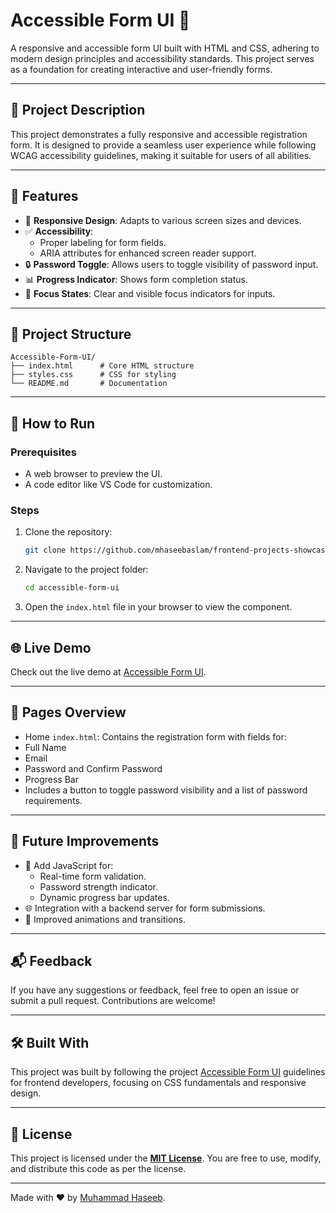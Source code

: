 # Accessible Form UI 🚀

A responsive and accessible form UI built with HTML and CSS, adhering to modern design principles and accessibility standards. This project serves as a foundation for creating interactive and user-friendly forms.

---

## 📖 Project Description

This project demonstrates a fully responsive and accessible registration form. It is designed to provide a seamless user experience while following WCAG accessibility guidelines, making it suitable for users of all abilities.

---


## 🌟 Features

- 🎨 **Responsive Design**: Adapts to various screen sizes and devices.
- ✅ **Accessibility**:
  - Proper labeling for form fields.
  - ARIA attributes for enhanced screen reader support.
- 🔒 **Password Toggle**: Allows users to toggle visibility of password input.
- 📊 **Progress Indicator**: Shows form completion status.
- 🎯 **Focus States**: Clear and visible focus indicators for inputs.

---

## 📂 Project Structure

```
Accessible-Form-UI/
├── index.html      # Core HTML structure
├── styles.css      # CSS for styling
└── README.md       # Documentation
```

---

## 🚀 How to Run

### Prerequisites

- A web browser to preview the UI.
- A code editor like VS Code for customization.

### Steps

1. Clone the repository:
   ```bash
   git clone https://github.com/mhaseebaslam/frontend-projects-showcase/tree/main/projects/beginner-level/css/accessible-form-ui.git
   ```
2. Navigate to the project folder:
   ```bash
   cd accessible-form-ui
   ```
3. Open the `index.html` file in your browser to view the component.

---

## 🌐 Live Demo

Check out the live demo at [Accessible Form UI](https://mhaseebaslam.github.io/frontend-projects-showcase/projects/beginner-level/css/accessible-form-ui/).

---

## 📄 Pages Overview

- Home `index.html`: Contains the registration form with fields for:
 - Full Name
 - Email
 - Password and Confirm Password
 - Progress Bar
- Includes a button to toggle password visibility and a list of password requirements.

---

## 🔮 Future Improvements

- 🔧 Add JavaScript for:
  - Real-time form validation.
  - Password strength indicator.
  - Dynamic progress bar updates.
- 🌐 Integration with a backend server for form submissions.
- 🎨 Improved animations and transitions.

---

## 📬 Feedback

If you have any suggestions or feedback, feel free to open an issue or submit a pull request. Contributions are welcome!

---

## 🛠️ Built With

This project was built by following the project [Accessible Form UI](https://roadmap.sh/projects/accessible-form-ui) guidelines for frontend developers, focusing on CSS fundamentals and responsive design.

---

## 📄 License

This project is licensed under the **[MIT License](https://opensource.org/license/mit)**. You are free to use, modify, and distribute this code as per the license.

---

Made with ❤️ by [Muhammad Haseeb](https://github.com/mhaseebaslam).
